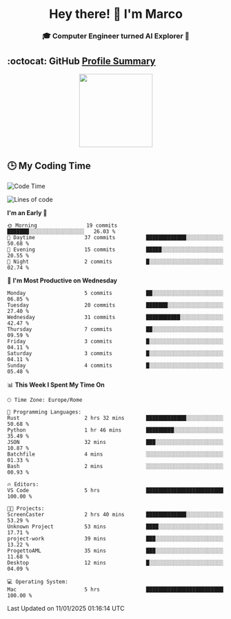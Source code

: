 <h1 align="center">Hey there! 👋 I'm Marco</h1> <h3 align="center">🎓 Computer Engineer turned AI Explorer 🌌</h3>

## :octocat: GitHub <a href="https://github.com/vn7n24fzkq/github-profile-summary-cards">Profile Summary</a>

<p align="center">
   <img style="height:170px;display:inline-block" src="http://github-profile-summary-cards.vercel.app/api/cards/profile-details?username=MarcoDelCore&theme=github_dark" />
</p>

## :clock3: My Coding Time 

<!--START_SECTION:waka-->
![Code Time](http://img.shields.io/badge/Code%20Time-43%20hrs%203%20mins-blue)

![Lines of code](https://img.shields.io/badge/From%20Hello%20World%20I%27ve%20Written-65.4%20thousand%20lines%20of%20code-blue)

**I'm an Early 🐤** 

```text
🌞 Morning                19 commits          ███████░░░░░░░░░░░░░░░░░░   26.03 % 
🌆 Daytime                37 commits          █████████████░░░░░░░░░░░░   50.68 % 
🌃 Evening                15 commits          █████░░░░░░░░░░░░░░░░░░░░   20.55 % 
🌙 Night                  2 commits           █░░░░░░░░░░░░░░░░░░░░░░░░   02.74 % 
```
📅 **I'm Most Productive on Wednesday** 

```text
Monday                   5 commits           ██░░░░░░░░░░░░░░░░░░░░░░░   06.85 % 
Tuesday                  20 commits          ███████░░░░░░░░░░░░░░░░░░   27.40 % 
Wednesday                31 commits          ███████████░░░░░░░░░░░░░░   42.47 % 
Thursday                 7 commits           ██░░░░░░░░░░░░░░░░░░░░░░░   09.59 % 
Friday                   3 commits           █░░░░░░░░░░░░░░░░░░░░░░░░   04.11 % 
Saturday                 3 commits           █░░░░░░░░░░░░░░░░░░░░░░░░   04.11 % 
Sunday                   4 commits           █░░░░░░░░░░░░░░░░░░░░░░░░   05.48 % 
```


📊 **This Week I Spent My Time On** 

```text
🕑︎ Time Zone: Europe/Rome

💬 Programming Languages: 
Rust                     2 hrs 32 mins       █████████████░░░░░░░░░░░░   50.68 % 
Python                   1 hr 46 mins        █████████░░░░░░░░░░░░░░░░   35.49 % 
JSON                     32 mins             ███░░░░░░░░░░░░░░░░░░░░░░   10.87 % 
Batchfile                4 mins              ░░░░░░░░░░░░░░░░░░░░░░░░░   01.33 % 
Bash                     2 mins              ░░░░░░░░░░░░░░░░░░░░░░░░░   00.93 % 

🔥 Editors: 
VS Code                  5 hrs               █████████████████████████   100.00 % 

🐱‍💻 Projects: 
ScreenCaster             2 hrs 40 mins       █████████████░░░░░░░░░░░░   53.29 % 
Unknown Project          53 mins             ████░░░░░░░░░░░░░░░░░░░░░   17.71 % 
project-work             39 mins             ███░░░░░░░░░░░░░░░░░░░░░░   13.22 % 
ProgettoAML              35 mins             ███░░░░░░░░░░░░░░░░░░░░░░   11.68 % 
Desktop                  12 mins             █░░░░░░░░░░░░░░░░░░░░░░░░   04.09 % 

💻 Operating System: 
Mac                      5 hrs               █████████████████████████   100.00 % 
```


 Last Updated on 11/01/2025 01:16:14 UTC
<!--END_SECTION:waka-->

